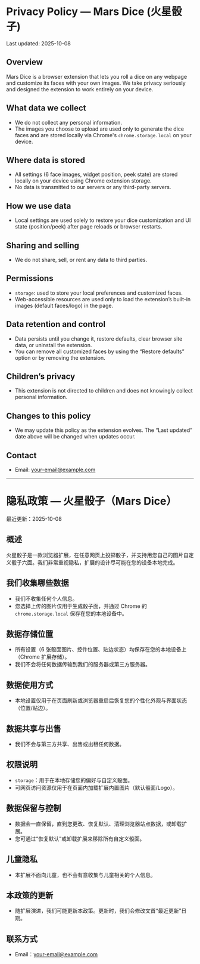 # Privacy Policy — Mars Dice (火星骰子)

Last updated: 2025-10-08

## Overview
Mars Dice is a browser extension that lets you roll a dice on any webpage and customize its faces with your own images. We take privacy seriously and designed the extension to work entirely on your device.

## What data we collect
- We do not collect any personal information.
- The images you choose to upload are used only to generate the dice faces and are stored locally via Chrome's `chrome.storage.local` on your device.

## Where data is stored
- All settings (6 face images, widget position, peek state) are stored locally on your device using Chrome extension storage.
- No data is transmitted to our servers or any third-party servers.

## How we use data
- Local settings are used solely to restore your dice customization and UI state (position/peek) after page reloads or browser restarts.

## Sharing and selling
- We do not share, sell, or rent any data to third parties.

## Permissions
- `storage`: used to store your local preferences and customized faces.
- Web-accessible resources are used only to load the extension’s built-in images (default faces/logo) in the page.

## Data retention and control
- Data persists until you change it, restore defaults, clear browser site data, or uninstall the extension.
- You can remove all customized faces by using the “Restore defaults” option or by removing the extension.

## Children’s privacy
- This extension is not directed to children and does not knowingly collect personal information.

## Changes to this policy
- We may update this policy as the extension evolves. The “Last updated” date above will be changed when updates occur.

## Contact
- Email: your-email@example.com

---

# 隐私政策 — 火星骰子（Mars Dice）

最近更新：2025-10-08

## 概述
火星骰子是一款浏览器扩展，在任意网页上投掷骰子，并支持用您自己的图片自定义骰子六面。我们非常重视隐私，扩展的设计尽可能在您的设备本地完成。

## 我们收集哪些数据
- 我们不收集任何个人信息。
- 您选择上传的图片仅用于生成骰子面，并通过 Chrome 的 `chrome.storage.local` 保存在您的本地设备中。

## 数据存储位置
- 所有设置（6 张骰面图片、控件位置、贴边状态）均保存在您的本地设备上（Chrome 扩展存储）。
- 我们不会将任何数据传输到我们的服务器或第三方服务器。

## 数据使用方式
- 本地设置仅用于在页面刷新或浏览器重启后恢复您的个性化外观与界面状态（位置/贴边）。

## 数据共享与出售
- 我们不会与第三方共享、出售或出租任何数据。

## 权限说明
- `storage`：用于在本地存储您的偏好与自定义骰面。
- 可网页访问资源仅用于在页面内加载扩展内置图片（默认骰面/Logo）。

## 数据保留与控制
- 数据会一直保留，直到您更改、恢复默认、清理浏览器站点数据，或卸载扩展。
- 您可通过“恢复默认”或卸载扩展来移除所有自定义骰面。

## 儿童隐私
- 本扩展不面向儿童，也不会有意收集与儿童相关的个人信息。

## 本政策的更新
- 随扩展演进，我们可能更新本政策。更新时，我们会修改文首“最近更新”日期。

## 联系方式
- Email：your-email@example.com
